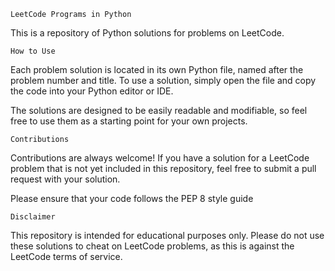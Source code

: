 `LeetCode Programs in Python`

This is a repository of Python solutions for problems on LeetCode.

`How to Use`

Each problem solution is located in its own Python file, named after the problem number and title. To use a solution, simply open the file and copy the code into your Python editor or IDE.

The solutions are designed to be easily readable and modifiable, so feel free to use them as a starting point for your own projects.

`Contributions`

Contributions are always welcome! If you have a solution for a LeetCode problem that is not yet included in this repository, feel free to submit a pull request with your solution.

Please ensure that your code follows the PEP 8 style guide

`Disclaimer`

This repository is intended for educational purposes only. Please do not use these solutions to cheat on LeetCode problems, as this is against the LeetCode terms of service.
